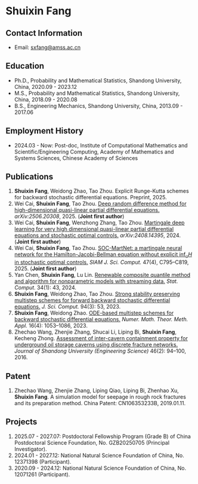 # Shuixin Fang 

## Contact Information
- Email: [sxfang@amss.ac.cn](mailto:sxfang@amss.ac.cn)  

## Education
- Ph.D., Probability and Mathematical Statistics, Shandong University, China, 2020.09 - 2023.12  
- M.S., Probability and Mathematical Statistics, Shandong University, China, 2018.09 - 2020.08  
- B.S., Engineering Mechanics, Shandong University, China, 2013.09 - 2017.06  

## Employment History
- 2024.03 - Now: Post-doc, Institute of Computational Mathematics and Scientific/Engineering Computing, Academy of Mathematics and Systems Sciences, Chinese Academy of Sciences  

## Publications
1. **Shuixin Fang**, Weidong Zhao, Tao Zhou. Explicit Runge-Kutta schemes for backward stochastic differential equations. Preprint, 2025.  
2. Wei Cai, **Shuixin Fang**, Tao Zhou. [Deep random difference method for high-dimensional quasi-linear partial differential equations.](https://arxiv.org/pdf/2506.20308) *arXiv:2506.20308*, 2025. (**Joint first author**)   
3. Wei Cai, **Shuixin Fang**, Wenzhong Zhang, Tao Zhou. [Martingale deep learning for very high dimensional quasi-linear partial differential equations and stochastic optimal controls.](https://arxiv.org/pdf/2408.14395) *arXiv:2408.14395*, 2024. (**Joint first author**)  
4. Wei Cai, **Shuixin Fang**, Tao Zhou. [SOC-MartNet: a martingale neural network for the Hamilton-Jacobi-Bellman equation without explicit $\inf_u H$ in stochastic optimal controls.](https://epubs.siam.org/doi/10.1137/24M1681033) *SIAM J. Sci. Comput.* 47(4), C795–C819, 2025. (**Joint first author**)  
5. Yan Chen, **Shuixin Fang**, Lu Lin. [Renewable composite quantile method and algorithm for nonparametric models with streaming data.](https://link.springer.com/article/10.1007/s11222-023-10352-x) *Stat. Comput.* 34(1): 43, 2024.  
6. **Shuixin Fang**, Weidong Zhao, Tao Zhou. [Strong stability preserving multistep schemes for forward backward stochastic differential equations.](https://link.springer.com/article/10.1007/s10915-023-02111-x) *J. Sci. Comput.* 94(3): 53, 2023.  
7. **Shuixin Fang**, Weidong Zhao. [ODE-based multistep schemes for backward stochastic differential equations.](https://global-sci.com/article/90239/ode-based-multistep-schemes-for-backward-stochastic-differential-equations) *Numer. Math. Theor. Meth. Appl.* 16(4): 1053–1086, 2023.  
8. Zhechao Wang, Zhenjie Zhang, Shucai Li, Liping Bi, **Shuixin Fang**, Kecheng Zhong. [Assessment of inter-cavern containment property for underground oil storage caverns using discrete fracture networks.](http://gxbwk.njournal.sdu.edu.cn/EN/10.6040/j.issn.1672-3961.0.2015.278) *Journal of Shandong University (Engineering Science)* 46(2): 94–100, 2016.  

## Patent
1. Zhechao Wang, Zhenjie Zhang, Liping Qiao, Liping Bi, Zhenhao Xu, **Shuixin Fang**. A simulation model for seepage in rough rock fractures and its preparation method. China Patent: CN106353233B, 2019.01.11.  

## Projects
1. 2025.07 - 2027.07: Postdoctoral Fellowship Program (Grade B) of China Postdoctoral Science Foundation, No. GZB20250705 (Principal Investigator).  
2. 2024.01 - 2027.12: National Natural Science Foundation of China, No. 12371398 (Participant).  
3. 2020.09 - 2024.12: National Natural Science Foundation of China, No. 12071261 (Participant).  

